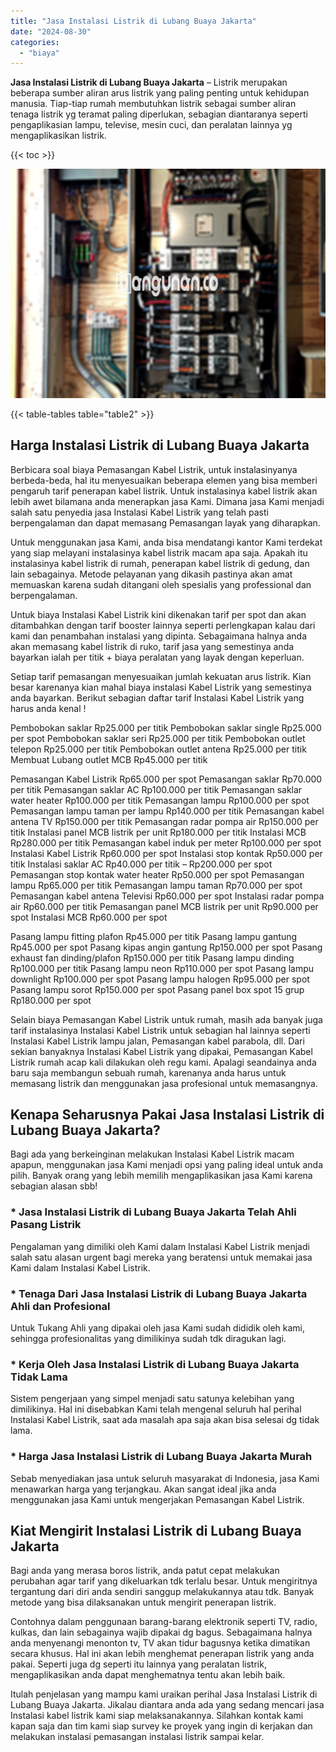 ```yaml
---
title: "Jasa Instalasi Listrik di Lubang Buaya Jakarta"
date: "2024-08-30"
categories: 
  - "biaya"
---
```


**Jasa Instalasi Listrik di Lubang Buaya Jakarta** – Listrik merupakan beberapa sumber aliran arus listrik yang paling penting untuk kehidupan manusia. Tiap-tiap rumah membutuhkan listrik sebagai sumber aliran tenaga listrik yg teramat paling diperlukan, sebagian diantaranya seperti pengaplikasian lampu, televise, mesin cuci, dan peralatan lainnya yg mengaplikasikan listrik.

{{< toc >}}

![Jasa Instalasi Listrik di Lubang Buaya Jakarta](/images/instalasi-listrik-murah27.png)

{{< table-tables table="table2" >}}

## Harga Instalasi Listrik di Lubang Buaya Jakarta

Berbicara soal biaya Pemasangan Kabel Listrik, untuk instalasinyanya berbeda-beda, hal itu menyesuaikan beberapa elemen yang bisa memberi pengaruh tarif penerapan kabel listrik. Untuk instalasinya kabel listrik akan lebih awet bilamana anda menerapkan jasa Kami. Dimana jasa Kami menjadi salah satu penyedia jasa Instalasi Kabel Listrik yang telah pasti berpengalaman dan dapat memasang Pemasangan layak yang diharapkan.

Untuk menggunakan jasa Kami, anda bisa mendatangi kantor Kami terdekat yang siap melayani instalasinya kabel listrik macam apa saja. Apakah itu instalasinya kabel listrik di rumah, penerapan kabel listrik di gedung, dan lain sebagainya. Metode pelayanan yang dikasih pastinya akan amat memuaskan karena sudah ditangani oleh spesialis yang professional dan berpengalaman.

Untuk biaya Instalasi Kabel Listrik kini dikenakan tarif per spot dan akan ditambahkan dengan tarif booster lainnya seperti perlengkapan kalau dari kami dan penambahan instalasi yang dipinta. Sebagaimana halnya anda akan memasang kabel listrik di ruko, tarif jasa yang semestinya anda bayarkan ialah per titik + biaya peralatan yang layak dengan keperluan.

Setiap tarif pemasangan menyesuaikan jumlah kekuatan arus listrik. Kian besar karenanya kian mahal biaya instalasi Kabel Listrik yang semestinya anda bayarkan. Berikut sebagian daftar tarif Instalasi Kabel Listrik yang harus anda kenal !

Pembobokan saklar Rp25.000 per titik Pembobokan saklar single Rp25.000 per spot Pembobokan saklar seri Rp25.000 per titik Pembobokan outlet telepon Rp25.000 per titik Pembobokan outlet antena Rp25.000 per titik Membuat Lubang outlet MCB Rp45.000 per titik

Pemasangan Kabel Listrik Rp65.000 per spot Pemasangan saklar Rp70.000 per titik Pemasangan saklar AC Rp100.000 per titik Pemasangan saklar water heater Rp100.000 per titik Pemasangan lampu Rp100.000 per spot Pemasangan lampu taman per lampu Rp140.000 per titik Pemasangan kabel antena TV Rp150.000 per titik Pemasangan radar pompa air Rp150.000 per titik Instalasi panel MCB listrik per unit Rp180.000 per titik Instalasi MCB Rp280.000 per titik Pemasangan kabel induk per meter Rp100.000 per spot Instalasi Kabel Listrik Rp60.000 per spot Instalasi stop kontak Rp50.000 per titik Instalasi saklar AC Rp40.000 per titik – Rp200.000 per spot Pemasangan stop kontak water heater Rp50.000 per spot Pemasangan lampu Rp65.000 per titik Pemasangan lampu taman Rp70.000 per spot Pemasangan kabel antena Televisi Rp60.000 per spot Instalasi radar pompa air Rp60.000 per titik Pemasangan panel MCB listrik per unit Rp90.000 per spot Instalasi MCB Rp60.000 per spot

Pasang lampu fitting plafon Rp45.000 per titik Pasang lampu gantung Rp45.000 per spot Pasang kipas angin gantung Rp150.000 per spot Pasang exhaust fan dinding/plafon Rp150.000 per titik Pasang lampu dinding Rp100.000 per titik Pasang lampu neon Rp110.000 per spot Pasang lampu downlight Rp100.000 per spot Pasang lampu halogen Rp95.000 per spot Pasang lampu sorot Rp150.000 per spot Pasang panel box spot 15 grup Rp180.000 per spot

Selain biaya Pemasangan Kabel Listrik untuk rumah, masih ada banyak juga tarif instalasinya Instalasi Kabel Listrik untuk sebagian hal lainnya seperti Instalasi Kabel Listrik lampu jalan, Pemasangan kabel parabola, dll. Dari sekian banyaknya Instalasi Kabel Listrik yang dipakai, Pemasangan Kabel Listrik rumah acap kali dilakukan oleh regu kami. Apalagi seandainya anda baru saja membangun sebuah rumah, karenanya anda harus untuk memasang listrik dan menggunakan jasa profesional untuk memasangnya.

## Kenapa Seharusnya Pakai Jasa Instalasi Listrik di Lubang Buaya Jakarta?

Bagi ada yang berkeinginan melakukan Instalasi Kabel Listrik macam apapun, menggunakan jasa Kami menjadi opsi yang paling ideal untuk anda pilih. Banyak orang yang lebih memilih mengaplikasikan jasa Kami karena sebagian alasan sbb!

### \* Jasa Instalasi Listrik di Lubang Buaya Jakarta Telah Ahli Pasang Listrik

Pengalaman yang dimiliki oleh Kami dalam Instalasi Kabel Listrik menjadi salah satu alasan urgent bagi mereka yang beratensi untuk memakai jasa Kami dalam Instalasi Kabel Listrik.

### \* Tenaga Dari Jasa Instalasi Listrik di Lubang Buaya Jakarta Ahli dan Profesional

Untuk Tukang Ahli yang dipakai oleh jasa Kami sudah dididik oleh kami, sehingga profesionalitas yang dimilikinya sudah tdk diragukan lagi.

### \* Kerja Oleh Jasa Instalasi Listrik di Lubang Buaya Jakarta Tidak Lama

Sistem pengerjaan yang simpel menjadi satu satunya kelebihan yang dimilikinya. Hal ini disebabkan Kami telah mengenal seluruh hal perihal Instalasi Kabel Listrik, saat ada masalah apa saja akan bisa selesai dg tidak lama.

### \* Harga Jasa Instalasi Listrik di Lubang Buaya Jakarta Murah

Sebab menyediakan jasa untuk seluruh masyarakat di Indonesia, jasa Kami menawarkan harga yang terjangkau. Akan sangat ideal jika anda menggunakan jasa Kami untuk mengerjakan Pemasangan Kabel Listrik.

## Kiat Mengirit Instalasi Listrik di Lubang Buaya Jakarta


Bagi anda yang merasa boros listrik, anda patut cepat melakukan perubahan agar tarif yang dikeluarkan tdk terlalu besar. Untuk mengiritnya tergantung dari diri anda sendiri sanggup melakukannya atau tdk. Banyak metode yang bisa dilaksanakan untuk mengirit penerapan listrik.

Contohnya dalam penggunaan barang-barang elektronik seperti TV, radio, kulkas, dan lain sebagainya wajib dipakai dg bagus. Sebagaimana halnya anda menyenangi menonton tv, TV akan tidur bagusnya ketika dimatikan secara khusus. Hal ini akan lebih menghemat penerapan listrik yang anda pakai. Seperti juga dg seperti itu lainnya yang peralatan listrik, mengaplikasikan anda dapat menghematnya tentu akan lebih baik.

Itulah penjelasan yang mampu kami uraikan perihal Jasa Instalasi Listrik di Lubang Buaya Jakarta. Jikalau diantara anda ada yang sedang mencari jasa Instalasi kabel listrik kami siap melaksanakannya. Silahkan kontak kami kapan saja dan tim kami siap survey ke proyek yang ingin di kerjakan dan melakukan instalasi pemasangan instalasi listrik sampai kelar.
